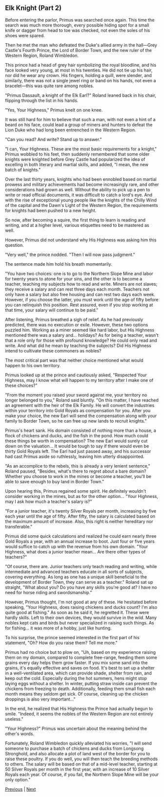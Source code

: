 ## Elk Knight (Part 2)
Before entering the parlor, Primus was searched once again. This time the search was much more thorough, every possible hiding spot for a small knife or dagger from head to toe was checked, not even the soles of his shoes were spared.



Then he met the man who defeated the Duke's allied army in the hall—Grey Castle's Fourth Prince, the Lord of Border Town, and the new ruler of the Western Region, Roland Wimbledon.



This prince had a head of grey hair symbolizing the royal bloodline, and his face looked very young, at most in his twenties. He did not tie up his hair, nor did he wear any crown. His fingers, holding a quill, were slender, and similarly, there was not a single jewel ring or band on his hands, not even a bracelet—this was quite rare among nobles.



"Primus Dassault, a knight of the Elk Earl?" Roland leaned back in his chair, flipping through the list in his hands.



"Yes, Your Highness," Primus knelt on one knee.



It was still hard for him to believe that such a man, with not even a hint of a beard on his face, could lead a group of miners and hunters to defeat the Lion Duke who had long been entrenched in the Western Region.



"Can you read? And write? Stand up to answer."



"I can, Your Highness. These are the most basic requirements for a knight," Primus wobbled to his feet, then suddenly remembered that some older knights were knighted before Grey Castle had popularized the idea of excelling in both literary and martial skills, and added, "I mean, the new batch of knights."



Over the last thirty years, knights who had been ennobled based on martial prowess and military achievements had become increasingly rare, and other considerations had grown as well. Without the ability to pick up a pen to write or read official documents, it was difficult to catch a lord's eye. And with the rise of exceptional young people like the knights of the Chilly Wind of the capital and the Dawn's Light of the Western Region, the requirements for knights had been pushed to a new height.



So now, after becoming a squire, the first thing to learn is reading and writing, and at a higher level, various etiquettes need to be mastered as well.

However, Primus did not understand why His Highness was asking him this question.

"Very well," the prince nodded. "Then I will now pass judgment."

The sentence made him hold his breath momentarily.

"You have two choices: one is to go to the Northern Slope Mine and labor for twenty years to atone for your sins, and the other is to become a teacher, teaching my subjects how to read and write. Miners are not slaves; they receive a salary and can rest three days each month. Teachers not only have a salary but also free housing and can rest two days each week. However, if you choose the latter, you must work until the age of fifty before you can relinquish this position. Rest assured, even if you stop working at that time, your salary will continue to be paid."

After listening, Primus breathed a sigh of relief. As he had previously predicted, there was no execution or exile. However, these two options puzzled him. Working as a miner seemed like hard labor, but His Highness mentioned there was a salary and... holidays? As for being a teacher, wasn't that a role only for those with profound knowledge? He could only read and write. And what did he mean by teaching the subjects? Did His Highness intend to cultivate these commoners as nobles?

The most critical part was that neither choice mentioned what would happen to his own territory.

Primus looked up at the prince and cautiously asked, "Respected Your Highness, may I know what will happen to my territory after I make one of these choices?"

"From the moment you raised your sword against me, your territory no longer belonged to you," Roland said bluntly. "On this matter, I have reached an agreement with the heir of the Elk Family. He will convert the industries within your territory into Gold Royals as compensation for you. After you make your choice, the new Earl will send the compensation along with your family to Border Town, so he can free up new lands to recruit knights."



Primus's heart sank. His domain consisted of nothing more than a house, a flock of chickens and ducks, and the fish in the pond. How much could these things be worth in compensation? The new Earl would surely cut down on the valuation... It would be tough to say if there would even be thirty Gold Royals left. The Earl had just passed away, and his successor had cast Primus aside so ruthlessly, leaving him utterly disappointed.



"As an accomplice to the rebels, this is already a very lenient sentence," Roland paused, "Besides, what's there to regret about a bare domain? Whether you choose to work in the mines or become a teacher, you'll be able to save enough to buy land in Border Town."



Upon hearing this, Primus regained some spirit. He definitely wouldn't consider working in the mines, but as for the other option... "Your Highness, may I ask how much a teacher's salary is?"



"For a junior teacher, it's twenty Silver Royals per month, increasing by five each year until the age of fifty. After fifty, the salary is calculated based on the maximum amount of increase. Also, this right is neither hereditary nor transferable."



Primus did some quick calculations and realized he could earn nearly three Gold Royals a year, with an annual increase to boot. Just four or five years would suffice to catch up with the revenue from his own domain. "Your Highness, what does a junior teacher mean... Are there other types of teachers?"



"Of course, there are. Junior teachers only teach reading and writing, while intermediate and advanced teachers educate in all sorts of subjects, covering everything. As long as one has a unique skill beneficial to the development of Border Town, they can serve as a teacher." Roland sat up straight, "What about you? Do you have any skills you're good at? I have no need for horse riding and swordsmanship."



However, Primus thought, I'm not good at any of these. He hesitated before speaking, "Your Highness, does raising chickens and ducks count? I'm also quite good at fishing." As soon as he said it, he regretted it. These were hardly skills. Left to their own devices, they would survive in the wild. Many nobles kept cats and birds but never specialized in raising such things. As for fishing... it was more of a hobby, just like hunting.



To his surprise, the prince seemed interested in the first part of his statement, "Oh? How do you raise them? Tell me more."



Primus had no choice but to plow on, "Uh, based on my experience raising them on my domain, compared to complete free-range, feeding them some grains every day helps them grow faster. If you mix some sand into the grains, it's equally effective and saves on food. It's best to set up a shelter in a well-ventilated area, which can provide shade, shelter from rain, and keep out the cold. Especially during the hot summers, hens might stop laying eggs without a shelter. In winter, putting straw inside can prevent the chickens from freezing to death. Additionally, feeding them small fish each month means they seldom get sick. Of course, cleaning up the chicken droppings is also very important..."



In the end, he realized that His Highness the Prince had actually begun to smile. "Indeed, it seems the nobles of the Western Region are not entirely useless."



"Your Highness?" Primus was uncertain about the meaning behind the other's words.



Fortunately, Roland Wimbledon quickly alleviated his worries, "I will send someone to purchase a batch of chickens and ducks from Longsong Stronghold, and also allocate a plot of land west of the border for you to raise these poultry. If you do well, you will then teach the breeding methods to others. The salary will be based on that of a mid-level teacher, starting at 50 Silver Royals per month in the first year, with an increase of 10 Silver Royals each year. Of course, if you fail, the Northern Slope Mine will be your only option."





[Previous](CH0132.md) | [Next](CH0134.md)
